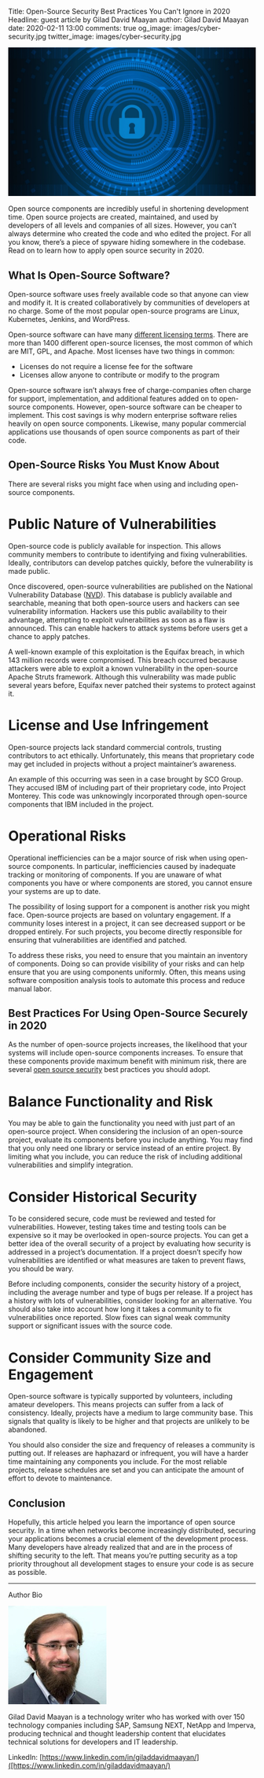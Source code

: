 Title: Open-Source Security Best Practices You Can't Ignore in 2020
Headline: guest article by Gilad David Maayan
author: Gilad David Maayan
date: 2020-02-11 13:00
comments: true
og_image: images/cyber-security.jpg
twitter_image: images/cyber-security.jpg

![cyber-security image](/images/cyber-security.jpg "cyber-security image")

Open source components are incredibly useful in shortening development time.
Open source projects are created, maintained, and used by developers of all
levels and companies of all sizes. However, you can’t always determine who
created the code and who edited the project. For all you know, there’s a
piece of spyware hiding somewhere in the codebase. Read on to learn how to
apply open source security in 2020.


What Is Open-Source Software?
-----------------------------

Open-source software uses freely available code so that anyone can view
and modify it. It is created collaboratively by communities of developers
at no charge. Some of the most popular open-source programs are Linux,
Kubernetes, Jenkins, and WordPress.

Open-source software can have many
[different licensing terms](https://levelup.gitconnected.com/understanding-open-source-license-types-5a577c4a09d5).
There are more than 1400 different open-source licenses, the most common of which are
MIT, GPL, and Apache. Most licenses have two things in common:

- Licenses do not require a license fee for the software
- Licenses allow anyone to contribute or modify to the program

Open-source software isn’t always free of charge-companies often charge for support,
implementation, and additional features added on to open-source components. However,
open-source software can be cheaper to implement. This cost savings is why modern
enterprise software relies heavily on open source components. Likewise, many popular
commercial applications use thousands of open source components as part of their code.


Open-Source Risks You Must Know About
-------------------------------------

There are several risks you might face when using and including open-source components.

Public Nature of Vulnerabilities
================================

Open-source code is publicly available for inspection. This allows community members
to contribute to identifying and fixing vulnerabilities. Ideally, contributors can
develop patches quickly, before the vulnerability is made public.

Once discovered, open-source vulnerabilities are published on the National Vulnerability Database
([NVD](https://nvd.nist.gov/)). This database is publicly available and searchable,
meaning that both open-source users and hackers can see vulnerability information.
Hackers use this public availability to their advantage, attempting to exploit
vulnerabilities as soon as a flaw is announced. This can enable hackers to attack
systems before users get a chance to apply patches.

A well-known example of this exploitation is the Equifax breach, in which 143 million
records were compromised. This breach occurred because attackers were able to exploit
a known vulnerability in the open-source Apache Struts framework. Although this
vulnerability was made public several years before, Equifax never patched their systems
to protect against it.

License and Use Infringement
============================

Open-source projects lack standard commercial controls, trusting contributors to act ethically.
Unfortunately, this means that proprietary code may get included in projects without a
project maintainer’s awareness.

An example of this occurring was seen in a case brought by SCO Group.
They accused IBM of including part of their proprietary code, into Project Monterey.
This code was unknowingly incorporated through open-source components that IBM included in the project.

Operational Risks
=================

Operational inefficiencies can be a major source of risk when using open-source
components. In particular, inefficiencies caused by inadequate tracking or
monitoring of components. If you are unaware of what components you have or where
components are stored, you cannot ensure your systems are up to date.

The possibility of losing support for a component is another risk you might face.
Open-source projects are based on voluntary engagement. If a community loses
interest in a project, it can see decreased support or be dropped entirely.
For such projects, you become directly responsible for ensuring that vulnerabilities
are identified and patched.

To address these risks, you need to ensure that you maintain an inventory of components.
Doing so can provide visibility of your risks and can help ensure that you are using
components uniformly. Often, this means using software composition analysis tools to
automate this process and reduce manual labor.


Best Practices For Using Open-Source Securely in 2020
-----------------------------------------------------

As the number of open-source projects increases, the likelihood that your systems will
include open-source components increases. To ensure that these components provide
maximum benefit with minimum risk, there are several
[open source security](https://www.whitesourcesoftware.com/open-source-security/)
best practices you should adopt.

Balance Functionality and Risk
==============================

You may be able to gain the functionality you need with just part of an
open-source project. When considering the inclusion of an open-source project,
evaluate its components before you include anything. You may find that you only
need one library or service instead of an entire project. By limiting what you include,
you can reduce the risk of including additional vulnerabilities and simplify integration.

Consider Historical Security
============================

To be considered secure, code must be reviewed and tested for vulnerabilities.
However, testing takes time and testing tools can be expensive so it may be
overlooked in open-source projects. You can get a better idea of the overall
security of a project by evaluating how security is addressed in a project’s
documentation. If a project doesn’t specify how vulnerabilities are identified
or what measures are taken to prevent flaws, you should be wary.

Before including components, consider the security history of a project,
including the average number and type of bugs per release. If a project has a
history with lots of vulnerabilities, consider looking for an alternative.
You should also take into account how long it takes a community to fix vulnerabilities
once reported. Slow fixes can signal weak community support or significant issues
with the source code.

Consider Community Size and Engagement
======================================

Open-source software is typically supported by volunteers, including amateur developers.
This means projects can suffer from a lack of consistency. Ideally, projects have a
medium to large community base. This signals that quality is likely to be higher
and that projects are unlikely to be abandoned.

You should also consider the size and frequency of releases a community is putting out.
If releases are haphazard or infrequent, you will have a harder time maintaining any
components you include. For the most reliable projects, release schedules are set
and you can anticipate the amount of effort to devote to maintenance.

Conclusion
----------

Hopefully, this article helped you learn the importance of open source security.
In a time when networks become increasingly distributed, securing your applications
becomes a crucial element of the development process. Many developers have already
realized that and are in the process of shifting security to the left. That means
you’re putting security as a top priority throughout all development stages to
ensure your code is as secure as possible.

---

Author Bio


![Gilad David Maayan](/images/giladimage.jpg "Gilad David Maayan")

Gilad David Maayan is a technology writer who has worked with over 150 technology
companies including SAP, Samsung NEXT, NetApp and Imperva, producing technical and
thought leadership content that elucidates technical solutions for developers and IT leadership.


LinkedIn:
[https://www.linkedin.com/in/giladdavidmaayan/]([https://www.linkedin.com/in/giladdavidmaayan/)
